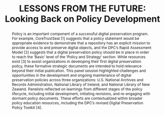 ---
abstract: 'Policy is an important component of a successful digital preservation program.
  For example, CoreTrustSeal [1] suggests that a policy statement would be appropriate
  evidence to demonstrate that a repository has an explicit mission to provide access
  to and preserve digital objects, and the DPC’s Rapid Assessment Model [2] suggests
  that a digital preservation policy should be in place in order to reach the ‘Basic’
  level of the ‘Policy and Strategy’ section. While resources exist [3] to assist
  organizations in developing their first digital preservation policy, these formative
  strategic documents are intended to hold relevance beyond their initial publication.
  This panel session highlighted challenges and opportunities in the development and
  ongoing maintenance of digital preservation policies across three organizations:
  U.S. National Archives and Records Administration, National Library of Ireland,
  and National Library of New Zealand. Panelists reflected on learnings from different
  stages of the policy lifecycle, including initial development, initiating revisions,
  and re-engaging with dormant policy documents. These efforts are contextualized
  within broader policy education resources, including the DPC’s revised Digital Preservation
  Policy Toolkit [4].'
creators:
- Elizabeth England
- Martin Gengenbach
- Sharon McMeekin
- Jenny Mitcham
- Kieran O’Leary
date: null
document_url: https://www.ideals.illinois.edu/items/128281/bitstreams/428927/data.pdf
grand_parent: iPRES
institutions: []
keywords:
- policy
- outreach
- documentation
- advocacy
landing_page_url: https://hdl.handle.net/2142/121077
language: eng
layout: publication
license: CC-BY 4.0 International
notes_url: null
parent: iPRES 2023
publication_type: paper
size: null
slides_url: https://hdl.handle.net/2142/121597
source_name: iPRES
stream_url: null
title: 'LESSONS FROM THE FUTURE: Looking Back on Policy Development'
year: 2023
---